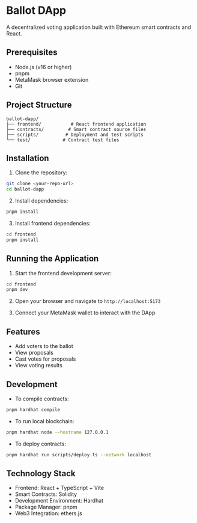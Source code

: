 # Ballot DApp

A decentralized voting application built with Ethereum smart contracts and React.

## Prerequisites

- Node.js (v16 or higher)
- pnpm
- MetaMask browser extension
- Git

## Project Structure

```
ballot-dapp/
├── frontend/           # React frontend application
├── contracts/         # Smart contract source files
├── scripts/          # Deployment and test scripts
└── test/            # Contract test files
```

## Installation

1. Clone the repository:
```bash
git clone <your-repo-url>
cd ballot-dapp
```

2. Install dependencies:
```bash
pnpm install
```

3. Install frontend dependencies:
```bash
cd frontend
pnpm install
```

## Running the Application

1. Start the frontend development server:
```bash
cd frontend
pnpm dev
```

2. Open your browser and navigate to `http://localhost:5173`

3. Connect your MetaMask wallet to interact with the DApp

## Features

- Add voters to the ballot
- View proposals
- Cast votes for proposals
- View voting results

## Development

- To compile contracts:
```bash
pnpm hardhat compile
```

- To run local blockchain:
```bash
pnpm hardhat node --hostname 127.0.0.1
```

- To deploy contracts:
```bash
pnpm hardhat run scripts/deploy.ts --network localhost
```

## Technology Stack

- Frontend: React + TypeScript + Vite
- Smart Contracts: Solidity
- Development Environment: Hardhat
- Package Manager: pnpm
- Web3 Integration: ethers.js
